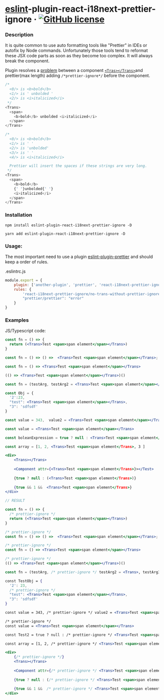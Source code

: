 # [eslint](https://eslint.org/)-plugin-react-i18next-prettier-ignore &middot; [![GitHub license](https://img.shields.io/badge/license-MIT-blue.svg)](https://github.com/whydidoo/eslint-plugin-react-i18next-prettier/blob/master//LICENSE) 

### Description

It is quite common to use auto formatting tools like "Prettier" in IDEs or autofix by Node commands. Unfortunately those tools tend to reformat these JSX code parts as soon as they become too complex. It will always break the component.

Plugin resolves a [problem](https://github.com/i18next/react-i18next/issues/575) between a component [```<Tras></Trans>```](https://react.i18next.com/latest/trans-component)and prettier(max length) adding ```/*prettier-ignore*/``` before the component. 

```js
/*
  <0/> is <b>bold</b>
  <1/> is ' unbolded '
  <2/> is <i>italicized</i>
 */
<Trans>
  <span>
    <b>bold</b> unbolded <i>italicized</i>
  </span>
</Trans>

/*
  <0/> is <b>bold</b>
  <1/> is ' '
  <2/> is 'unbolded'
  <3/> is ' '
  <4/> is <i>italicized</i>

  Prettier will insert the spaces if these strings are very long.
 */
<Trans>
  <span>
    <b>bold</b>
    {' '}unbolded{' '}
    <i>italicized</i>
  </span>
</Trans>
```

### Installation
```npm install eslint-plugin-react-i18next-prettier-ignore -D```

```yarn add eslint-plugin-react-i18next-prettier-ignore -D```
### Usage:

The most important  need to use a plugin [eslint-plugin-prettier](https://www.npmjs.com/package/eslint-plugin-prettier) and should keep a order of rules.

.eslintrc.js
```js
module.export = {
    plugin: ['another-plugin', 'prettier', 'react-i18next-prettier-ignore'],
    rules: {
        'react-i18next-prettier-ignore/no-trans-without-prettier-ignore': 'error',
        "prettier/prettier": "error"
    }
}
```

### Examples

JS/Typescript code:
```jsx
const fn = () => {
  return (<Trans>Test <span>span element</span></Trans>)
}

const fn = () => () =>  <Trans>Test <span>span element</span></Trans>;                 

const fn = () => <Trans>Test <span>span element</span></Trans>

(() => <Trans>Test <span>span element</span></Trans>)()

const fn = (testArg, testArg2 = <Trans>Test <span>span element</span></Trans>, testArg3) => {}

const Obj = {
  '2':23,
  "test": <Trans>Test <span>span element</span></Trans>,
  "3": 'sdfsdf'
}

const value = 343,  value2 = <Trans>Test <span>span element</span></Trans>

const value = <Trans>Test <span>span element</span></Trans>

const boleanExpression = true ? null : <Trans>Test <span>span element</span></Trans>

const array = [1, 2, <Trans>Test <span>span element</Trans>, 3 ]

<div>
    <Trans></Trans>
    
    <Component attr={<Trans>Test <span>span element</Trans>}></Test>
    
    {true ? null : (<Trans>Test <span>span element</Trans>)}
    
    {true && 1 &&  <Trans>Test <span>span element</Trans>}
</div>

// RESULT

const fn = () => {
  /* prettier-ignore */
  return (<Trans>Test <span>span element</span></Trans>)
}

/* prettier-ignore */
const fn = () => () =>  <Trans>Test <span>span element</span></Trans>;

/* prettier-ignore */
const fn = () => <Trans>Test <span>span element</span></Trans>

/* prettier-ignore */
(() => <Trans>Test <span>span element</span></Trans>)()

const fn = (testArg, /* prettier-ignore */ testArg2 = <Trans>, testArg3) => {}

const TestObj = {
  '2': 23,
  /* prettier-ignore */
  "test": <Trans>Test <span>span element</span></Trans>,
  "3": 'sdfsdf'
}

const value = 343, /* prettier-ignore */ value2 = <Trans>Test <span>span element</span></Trans>

/* prettier-ignore */
const value = <Trans>Test <span>span element</span></Trans>

const Test2 = true ? null : /* prettier-ignore */ <Trans>Test <span>span element</span></Trans>

const array = [1, 2, /* prettier-ignore */ <Trans>Test <span>span element</span></Trans>, 3 ]

<div>
    {/* prettier-ignore */}
    <Trans></Trans>
    
    <Component attr={/* prettier-ignore */ <Trans>Test <span>span element</span></Trans>}></Test>
    
    {true ? null : (/* prettier-ignore */ <Trans>Test <span>span element</span></Trans>)}
    
    {true && 1 &&  /* prettier-ignore */ <Trans>Test <span>span element</span></Trans>}
</div>
```
